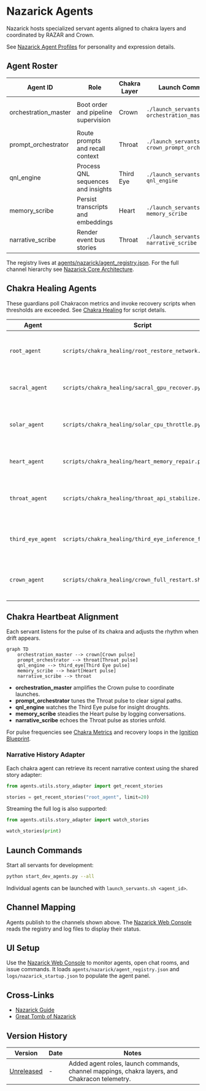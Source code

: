 # Nazarick Agents

Nazarick hosts specialized servant agents aligned to chakra layers and coordinated by RAZAR and Crown.

See [Nazarick Agent Profiles](nazarick_agent_profiles.md) for personality and expression details.

## Agent Roster

| Agent ID | Role | Chakra Layer | Launch Command | Channel | Chakracon Telemetry |
| --- | --- | --- | --- | --- | --- |
| orchestration_master | Boot order and pipeline supervision | Crown | `./launch_servants.sh orchestration_master` | `#throne-room` | Prometheus `chakra_energy{chakra="crown"}` → `crown_overload` → notify `#throne-room` |
| prompt_orchestrator | Route prompts and recall context | Throat | `./launch_servants.sh crown_prompt_orchestrator` | `#signal-hall` | Prometheus `chakra_energy{chakra="throat"}` → `signal_hall_blockage` → page orchestration_master |
| qnl_engine | Process QNL sequences and insights | Third Eye | `./launch_servants.sh qnl_engine` | `#insight-observatory` | Prometheus `chakra_energy{chakra="third_eye"}` → `insight_drought` → route to `#throne-room` |
| memory_scribe | Persist transcripts and embeddings | Heart | `./launch_servants.sh memory_scribe` | `#memory-vault` | Prometheus `chakra_energy{chakra="heart"}` → `memory_backlog` → alert prompt_orchestrator |
| narrative_scribe | Render event bus stories | Throat | `./launch_servants.sh narrative_scribe` | `#story-forge` | Prometheus `narrative_rate` → `narrative_lag` → escalate to memory_scribe |

The registry lives at [agents/nazarick/agent_registry.json](../agents/nazarick/agent_registry.json). For the full channel hierarchy see [Nazarick Core Architecture](../agents/nazarick/nazarick_core_architecture.md).

## Chakra Healing Agents

These guardians poll Chakracon metrics and invoke recovery scripts when thresholds are exceeded. See [Chakra Healing](chakra_healing.md) for script details.

| Agent | Script | Action |
| --- | --- | --- |
| `root_agent` | `scripts/chakra_healing/root_restore_network.sh` | Restart network interface or reduce disk I/O |
| `sacral_agent` | `scripts/chakra_healing/sacral_gpu_recover.py` | Reset GPU VRAM or pause GPU tasks |
| `solar_agent` | `scripts/chakra_healing/solar_cpu_throttle.py` | Cap runaway CPU processes via cgroups |
| `heart_agent` | `scripts/chakra_healing/heart_memory_repair.py` | Compact or purge memory layers |
| `throat_agent` | `scripts/chakra_healing/throat_api_stabilize.sh` | Adjust rate limits or restart gateway services |
| `third_eye_agent` | `scripts/chakra_healing/third_eye_inference_flush.py` | Clear model queue and hot-reload model |
| `crown_agent` | `scripts/chakra_healing/crown_full_restart.sh` | Orchestrate system reboot and operator notification |


## Chakra Heartbeat Alignment

Each servant listens for the pulse of its chakra and adjusts the rhythm when drift appears.

```mermaid
graph TD
    orchestration_master --> crown[Crown pulse]
    prompt_orchestrator --> throat[Throat pulse]
    qnl_engine --> third_eye[Third Eye pulse]
    memory_scribe --> heart[Heart pulse]
    narrative_scribe --> throat
```

- **orchestration_master** amplifies the Crown pulse to coordinate launches.
- **prompt_orchestrator** tunes the Throat pulse to clear signal paths.
- **qnl_engine** watches the Third Eye pulse for insight droughts.
- **memory_scribe** steadies the Heart pulse by logging conversations.
- **narrative_scribe** echoes the Throat pulse as stories unfold.

For pulse frequencies see [Chakra Metrics](chakra_metrics.md) and recovery loops in the [Ignition Blueprint](ignition_blueprint.md).

### Narrative History Adapter

Each chakra agent can retrieve its recent narrative context using the shared
story adapter:

```python
from agents.utils.story_adapter import get_recent_stories

stories = get_recent_stories("root_agent", limit=20)
```

Streaming the full log is also supported:

```python
from agents.utils.story_adapter import watch_stories

watch_stories(print)
```


## Launch Commands

Start all servants for development:

```bash
python start_dev_agents.py --all
```

Individual agents can be launched with `launch_servants.sh <agent_id>`.

## Channel Mapping

Agents publish to the channels shown above. The [Nazarick Web Console](nazarick_web_console.md) reads the registry and log files to display their status.

## UI Setup

Use the [Nazarick Web Console](nazarick_web_console.md) to monitor agents, open chat rooms, and issue commands. It loads `agents/nazarick/agent_registry.json` and `logs/nazarick_startup.json` to populate the agent panel.

## Cross-Links

- [Nazarick Guide](Nazarick_GUIDE.md)
- [Great Tomb of Nazarick](great_tomb_of_nazarick.md)

## Version History

| Version | Date | Notes |
| --- | --- | --- |
| [Unreleased](../CHANGELOG.md#documentation-audit) | - | Added agent roles, launch commands, channel mappings, chakra layers, and Chakracon telemetry. |
